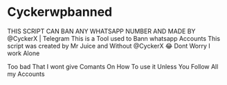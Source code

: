 # Cyckerwpbanned
THIS SCRIPT CAN BAN ANY WHATSAPP NUMBER AND MADE BY @CyckerX | Telegram 
This is a Tool used to Bann whatsapp Accounts
This script was created by Mr Juice and Without @CyckerX 😂 Dont Worry I work Alone

Too bad That I wont give Comants On How To use it Unless You Follow All my Accounts
